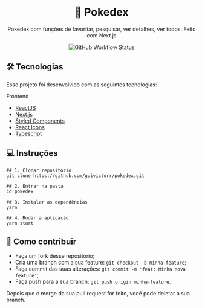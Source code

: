 <h1 align='center'>🐛 Pokedex</h1>
<p align='center'>Pokedex com funções de favoritar, pesquisar, ver detalhes, ver todos. Feito com Next.js</p>

<div align="center">
  <img alt="GitHub Workflow Status" src="https://img.shields.io/github/workflow/status/guivictorr/pokedex/Build?color=%23FFCB05&style=for-the-badge">
</div>

## 🛠 Tecnologias

Esse projeto foi desenvolvido com as seguintes tecnologias:

Frontend
- [ReactJS](https://pt-br.reactjs.org)
- [Next.js](https://nextjs.org)
- [Styled Components](styled-components.com/)
- [React Icons](https://react-icons.github.io/react-icons/)
- [Typescript](typescriptlang.org/)

## 💻 Instruções

```
## 1. Clonar repositório
git clone https://github.com/guivictorr/pokedex.git

## 2. Entrar na pasta
cd pokedex

## 3. Instalar as dependências
yarn

## 4. Rodar a aplicação
yarn start
```

## 🤔 Como contribuir

- Faça um fork desse repositório;
- Cria uma branch com a sua feature: `git checkout -b minha-feature`;
- Faça commit das suas alterações: `git commit -m 'feat: Minha nova feature'`;
- Faça push para a sua branch: `git push origin minha-feature`.

Depois que o merge da sua pull request for feito, você pode deletar a sua branch.
